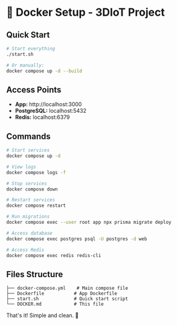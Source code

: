 # 🐳 Docker Setup - 3DIoT Project

## Quick Start

```bash
# Start everything
./start.sh

# Or manually:
docker compose up -d --build
```

## Access Points

- **App:** http://localhost:3000
- **PostgreSQL:** localhost:5432
- **Redis:** localhost:6379

## Commands

```bash
# Start services
docker compose up -d

# View logs
docker compose logs -f

# Stop services
docker compose down

# Restart services
docker compose restart

# Run migrations
docker compose exec --user root app npx prisma migrate deploy

# Access database
docker compose exec postgres psql -U postgres -d web

# Access Redis
docker compose exec redis redis-cli
```

## Files Structure

```
├── docker-compose.yml    # Main compose file
├── Dockerfile           # App Dockerfile
├── start.sh             # Quick start script
└── DOCKER.md            # This file
```

That's it! Simple and clean. 🎉
